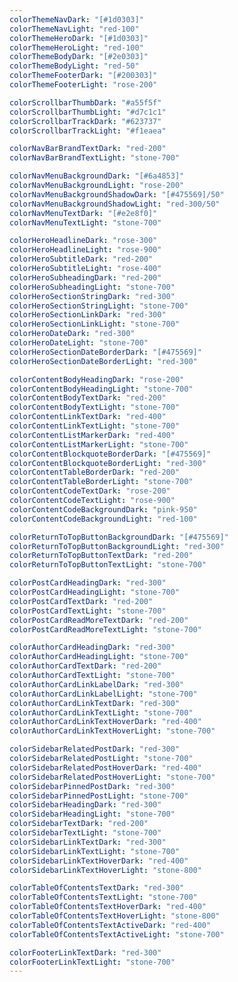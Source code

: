 ```yaml
---
colorThemeNavDark: "[#1d0303]"
colorThemeNavLight: "red-100"
colorThemeHeroDark: "[#1d0303]"
colorThemeHeroLight: "red-100"
colorThemeBodyDark: "[#2e0303]"
colorThemeBodyLight: "red-50"
colorThemeFooterDark: "[#200303]"
colorThemeFooterLight: "rose-200"

colorScrollbarThumbDark: "#a55f5f"
colorScrollbarThumbLight: "#d7c1c1"
colorScrollbarTrackDark: "#623737"
colorScrollbarTrackLight: "#f1eaea"

colorNavBarBrandTextDark: "red-200"
colorNavBarBrandTextLight: "stone-700"

colorNavMenuBackgroundDark: "[#6a4853]"
colorNavMenuBackgroundLight: "rose-200"
colorNavMenuBackgroundShadowDark: "[#475569]/50"
colorNavMenuBackgroundShadowLight: "red-300/50"
colorNavMenuTextDark: "[#e2e8f0]"
colorNavMenuTextLight: "stone-700"

colorHeroHeadlineDark: "rose-300"
colorHeroHeadlineLight: "rose-900"
colorHeroSubtitleDark: "red-200"
colorHeroSubtitleLight: "rose-400"
colorHeroSubheadingDark: "red-200"
colorHeroSubheadingLight: "stone-700"
colorHeroSectionStringDark: "red-300"
colorHeroSectionStringLight: "stone-700"
colorHeroSectionLinkDark: "red-300"
colorHeroSectionLinkLight: "stone-700"
colorHeroDateDark: "red-300"
colorHeroDateLight: "stone-700"
colorHeroSectionDateBorderDark: "[#475569]"
colorHeroSectionDateBorderLight: "red-300"

colorContentBodyHeadingDark: "rose-200"
colorContentBodyHeadingLight: "stone-700"
colorContentBodyTextDark: "red-200"
colorContentBodyTextLight: "stone-700"
colorContentLinkTextDark: "red-400"
colorContentLinkTextLight: "stone-700"
colorContentListMarkerDark: "red-400"
colorContentListMarkerLight: "stone-700"
colorContentBlockquoteBorderDark: "[#475569]"
colorContentBlockquoteBorderLight: "red-300"
colorContentTableBorderDark: "red-200"
colorContentTableBorderLight: "stone-700"
colorContentCodeTextDark: "rose-200"
colorContentCodeTextLight: "rose-900"
colorContentCodeBackgroundDark: "pink-950"
colorContentCodeBackgroundLight: "red-100"

colorReturnToTopButtonBackgroundDark: "[#475569]"
colorReturnToTopButtonBackgroundLight: "red-300"
colorReturnToTopButtonTextDark: "red-200"
colorReturnToTopButtonTextLight: "stone-700"

colorPostCardHeadingDark: "red-300"
colorPostCardHeadingLight: "stone-700"
colorPostCardTextDark: "red-200"
colorPostCardTextLight: "stone-700"
colorPostCardReadMoreTextDark: "red-200"
colorPostCardReadMoreTextLight: "stone-700"

colorAuthorCardHeadingDark: "red-300"
colorAuthorCardHeadingLight: "stone-700"
colorAuthorCardTextDark: "red-200"
colorAuthorCardTextLight: "stone-700"
colorAuthorCardLinkLabelDark: "red-300"
colorAuthorCardLinkLabelLight: "stone-700"
colorAuthorCardLinkTextDark: "red-300"
colorAuthorCardLinkTextLight: "stone-700"
colorAuthorCardLinkTextHoverDark: "red-400"
colorAuthorCardLinkTextHoverLight: "stone-700"

colorSidebarRelatedPostDark: "red-300"
colorSidebarRelatedPostLight: "stone-700"
colorSidebarRelatedPostHoverDark: "red-400"
colorSidebarRelatedPostHoverLight: "stone-700"
colorSidebarPinnedPostDark: "red-300"
colorSidebarPinnedPostLight: "stone-700"
colorSidebarHeadingDark: "red-300"
colorSidebarHeadingLight: "stone-700"
colorSidebarTextDark: "red-200"
colorSidebarTextLight: "stone-700"
colorSidebarLinkTextDark: "red-300"
colorSidebarLinkTextLight: "stone-700"
colorSidebarLinkTextHoverDark: "red-400"
colorSidebarLinkTextHoverLight: "stone-800"

colorTableOfContentsTextDark: "red-300"
colorTableOfContentsTextLight: "stone-700"
colorTableOfContentsTextHoverDark: "red-400"
colorTableOfContentsTextHoverLight: "stone-800"
colorTableOfContentsTextActiveDark: "red-400"
colorTableOfContentsTextActiveLight: "stone-700"

colorFooterLinkTextDark: "red-300"
colorFooterLinkTextLight: "stone-700"
---
```


